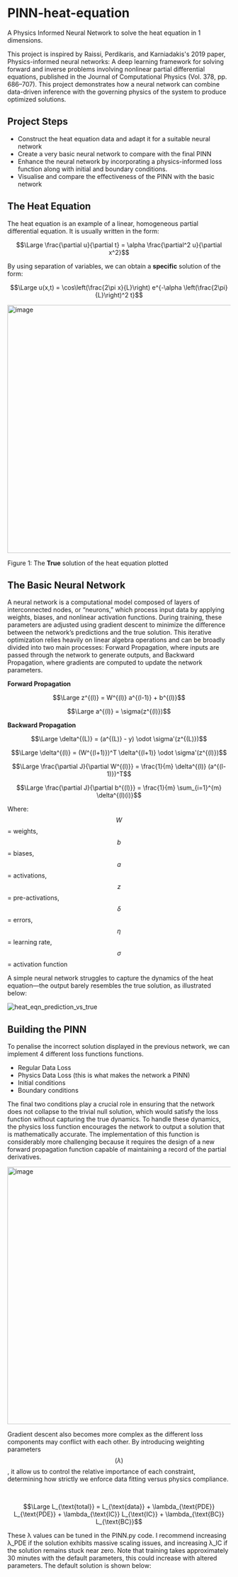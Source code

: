 # PINN-heat-equation
A Physics Informed Neural Network to solve the heat equation in 1 dimensions.

This project is inspired by Raissi, Perdikaris, and Karniadakis's 2019 paper, Physics-informed neural networks: A deep learning framework for solving forward and inverse problems involving nonlinear partial differential equations, published in the Journal of Computational Physics (Vol. 378, pp. 686–707). This project demonstrates how a neural network can combine data-driven inference with the governing physics of the system to produce optimized solutions.

## Project Steps
* Construct the heat equation data and adapt it for a suitable neural network
* Create a very basic neural network to compare with the final PINN
* Enhance the neural network by incorporating a physics-informed loss function along with initial and boundary conditions.
* Visualise and compare the effectiveness of the PINN with the basic network

## The Heat Equation
The heat equation is an example of a linear, homogeneous partial differential equation. It is usually written in the form:

$$\Large \frac{\partial u}{\partial t} = \alpha \frac{\partial^2 u}{\partial x^2}$$

By using separation of variables, we can obtain a **specific** solution of the form:

$$\Large u(x,t) = \cos\left(\frac{2\pi x}{L}\right) e^{-\alpha \left(\frac{2\pi}{L}\right)^2 t}$$

<img width="702" height="559" alt="image" src="https://github.com/user-attachments/assets/24b6449f-3e2d-48bd-977e-570e54dfeccd" />

Figure 1: The **True** solution of the heat equation plotted

## The Basic Neural Network
A neural network is a computational model composed of layers of interconnected nodes, or “neurons,” which process input data by applying weights, biases, and nonlinear activation functions. During training, these parameters are adjusted using gradient descent to minimize the difference between the network’s predictions and the true solution. This iterative optimization relies heavily on linear algebra operations and can be broadly divided into two main processes: Forward Propagation, where inputs are passed through the network to generate outputs, and Backward Propagation, where gradients are computed to update the network parameters.

**Forward Propagation**

$$\Large z^{(l)} = W^{(l)} a^{(l-1)} + b^{(l)}$$

$$\Large a^{(l)} = \sigma(z^{(l)})$$

**Backward Propagation**

$$\Large \delta^{(L)} = (a^{(L)} - y) \odot \sigma'(z^{(L)})$$

$$\Large \delta^{(l)} = (W^{(l+1)})^T \delta^{(l+1)} \odot \sigma'(z^{(l)})$$

$$\Large \frac{\partial J}{\partial W^{(l)}} = \frac{1}{m} \delta^{(l)} (a^{(l-1)})^T$$

$$\Large \frac{\partial J}{\partial b^{(l)}} = \frac{1}{m} \sum_{i=1}^{m} \delta^{(l)(i)}$$

Where: $$W$$ = weights,  $$b$$ = biases,  $$a$$ = activations,  $$z$$ = pre-activations,  $$δ$$ = errors,  $$η$$ = learning rate,  $$σ$$ = activation function

A simple neural network struggles to capture the dynamics of the heat equation—the output barely resembles the true solution, as illustrated below:

![heat_eqn_prediction_vs_true](https://github.com/user-attachments/assets/2f2f0736-a688-4966-998f-97316501c014)

## Building the PINN
To penalise the incorrect solution displayed in the previous network, we can implement 4 different loss functions functions.
* Regular Data Loss
* Physics Data Loss (this is what makes the network a PINN)
* Initial conditions
* Boundary conditions

The final two conditions play a crucial role in ensuring that the network does not collapse to the trivial null solution, which would satisfy the loss function without capturing the true dynamics. To handle these dynamics, the physics loss function encourages the network to output a solution that is mathematically accurate. The implementation of this function is considerably more challenging because it requires the design of a new forward propagation function capable of maintaining a record of the partial derivatives.

<img width="1710" height="580" alt="image" src="https://github.com/user-attachments/assets/a1583e4e-0fe2-48c0-bcb1-b5d628fae3fb" />

<br>

Gradient descent also becomes more complex as the different loss components may conflict with each other. By introducing weighting parameters $$(λ)$$, it allow us to control the relative importance of each constraint, determining how strictly we enforce data fitting versus physics compliance.

<br>

$$\Large L_{\text{total}} = L_{\text{data}} + \lambda_{\text{PDE}} L_{\text{PDE}} + \lambda_{\text{IC}} L_{\text{IC}} + \lambda_{\text{BC}} L_{\text{BC}}$$

These λ values can be tuned in the PINN.py code. I recommend increasing λ_PDE if the solution exhibits massive scaling issues, and increasing λ_IC if the solution remains stuck near zero.
Note that training takes approximately 30 minutes with the default parameters, this could increase with altered parameters. The default solution is shown below:



